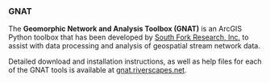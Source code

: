 ### GNAT

The **Geomorphic Network and Analysis Toolbox (GNAT)** is an ArcGIS Python toolbox that has been 
developed by [South Fork Research, Inc.](http://www.southforkresearch.org) to assist with data 
processing and analysis of geospatial stream network data.

Detailed download and installation instructions, as well as help files for each of the GNAT tools 
is available at [gnat.riverscapes.net](http://gnat.riverscapes.net).